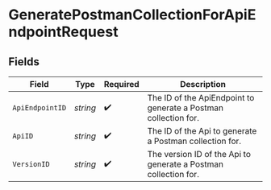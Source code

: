 # GeneratePostmanCollectionForApiEndpointRequest


## Fields

| Field                                                           | Type                                                            | Required                                                        | Description                                                     |
| --------------------------------------------------------------- | --------------------------------------------------------------- | --------------------------------------------------------------- | --------------------------------------------------------------- |
| `ApiEndpointID`                                                 | *string*                                                        | :heavy_check_mark:                                              | The ID of the ApiEndpoint to generate a Postman collection for. |
| `ApiID`                                                         | *string*                                                        | :heavy_check_mark:                                              | The ID of the Api to generate a Postman collection for.         |
| `VersionID`                                                     | *string*                                                        | :heavy_check_mark:                                              | The version ID of the Api to generate a Postman collection for. |